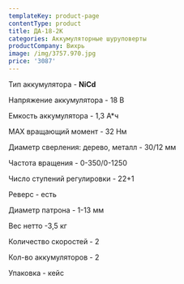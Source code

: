 ```yaml
---
templateKey: product-page
contentType: product
title: ДА-18-2К
categories: Аккумуляторные шуруповерты
productCompany: Вихрь
image: /img/3757.970.jpg
price: '3087'
---
```

Тип аккумулятора - **NiCd**

Напряжение аккумулятора - 18 В

Емкость аккумулятора - 1,3 А*ч

МАХ вращающий момент - 32 Нм

Диаметр сверления: дерево, металл - 30/12 мм

Частота вращения - 0-350/0-1250

Число ступений регулировки - 22+1

Реверс - есть

Диаметр патрона - 1-13 мм

Вес нетто -3,5 кг

Количество скоростей - 2

Кол-во аккумуляторов - 2

Упаковка - кейс
